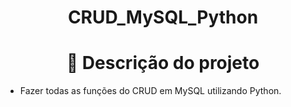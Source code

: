 # <h1 align="center">CRUD_MySQL_Python</h1>


# <h1 align="center"> 🧾 Descrição do projeto</h1>

- Fazer todas as funções do CRUD em MySQL utilizando Python.
